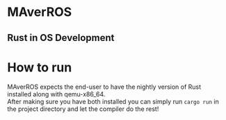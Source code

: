 # MAverROS
## Rust in OS Development

# How to run
MAverROS expects the end-user to have the nightly version of Rust installed along with qemu-x86_64.<br>
After making sure you have both installed you can simply run ``cargo run`` in the project directory and let the compiler do the rest!
